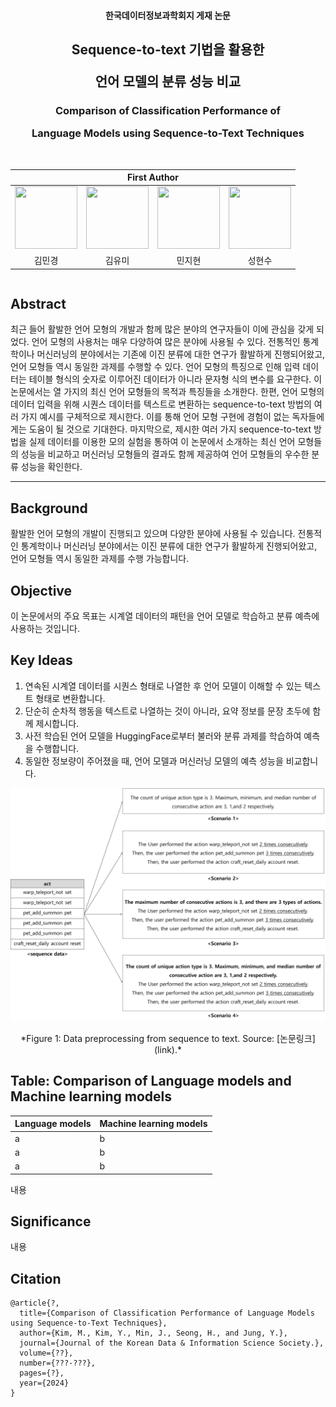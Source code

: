 <h4 align='center'> 한국데이터정보과학회지 게재 논문 </h4>
<h2 align='center'> Sequence-to-text 기법을 활용한

언어 모델의 분류 성능 비교
<h3 align='center'> Comparison of Classification Performance of

Language Models using Sequence-to-Text Techniques </h3>


<br>   
<div align='center'>
<table>
    <thead>
        <tr>
            <th colspan="4"> First Author </th>
        </tr>
    </thead>
    <tbody>
        <tr>
          <tr>
            <td align='center'><a href="https://github.com/mixk0n9"><img src="https://github.com/mixk0n9.png" width="100" height="100"></td>
            <td align='center'><a href="https://github.com/ymk713"><img src="https://github.com/ymk713.png" width="100" height="100"></td>
            <td align='center'><a href="https://github.com/Bluemming"><img src="https://github.com/Bluemming.png" width="100" height="100"></td>
            <td align='center'><a href="https://github.com/iwantpubao"><img src="https://github.com/iwantpubao.png" width="100" height="100"></td>
          <tr>
            <td align='center'>김민경</td>
            <td align='center'>김유미</td>
            <td align='center'>민지현</td>
            <td align='center'>성현수</td>
          </tr>
        </tr>
    </tbody>
</table>

</div>


<!-- Using HTML to center the abstract -->
<div class="columns is-centered has-text-centered">
    <div class="column is-four-fifths">
        <h2>Abstract</h2>
        <div class="content has-text-justified">
 최근 들어 활발한 언어 모형의 개발과 함께 많은 분야의 연구자들이 이에 관심을 갖게 되었다. 
언어 모형의 사용처는 매우 다양하여 많은 분야에 사용될 수 있다. 전통적인 통계학이나 머신러닝의 
분야에서는 기존에 이진 분류에 대한 연구가 활발하게 진행되어왔고, 언어 모형들 역시 동일한 과제를 수행할 
수 있다. 언어 모형의 특징으로 인해 입력 데이터는 테이블 형식의 숫자로 이루어진 데이터가 아니라 
문자형 식의 변수를 요구한다. 이 논문에서는 열 가지의 최신 언어 모형들의 목적과 특징들을 소개한다. 
한편, 언어 모형의 데이터 입력을 위해 시퀀스 데이터를 텍스트로 변환하는 sequence-to-text 방법의 
여러 가지 예시를 구체적으로 제시한다. 이를 통해 언어 모형 구현에 경험이 없는 독자들에게는 도움이 
될 것으로 기대한다. 마지막으로, 제시한 여러 가지 sequence-to-text 방법을 실제 데이터를 이용한 모의 
실험을 통하여 이 논문에서 소개하는 최신 언어 모형들의 성능을 비교하고 머신러닝 모형들의 결과도 
함께 제공하여 언어 모형들의 우수한 분류 성능을 확인한다.
        </div>
    </div>
</div>

---

## Background
활발한 언어 모형의 개발이 진행되고 있으며 다양한 분야에 사용될 수 있습니다. 전통적인 통계학이나 머신러닝 분야에서는 이진 분류에 대한 연구가 활발하게 진행되어왔고, 언어 모형들 역시 동일한 과제를 수행 가능합니다.

## Objective
이 논문에서의 주요 목표는 시계열 데이터의 패턴을 언어 모델로 학습하고 분류 예측에 사용하는 것입니다.


## Key Ideas
1. 연속된 시계열 데이터를 시퀀스 형태로 나열한 후 언어 모델이 이해할 수 있는 텍스트 형태로 변환합니다.
2. 단순히 순차적 행동을 텍스트로 나열하는 것이 아니라, 요약 정보를 문장 초두에 함께 제시합니다.
3. 사전 학습된 언어 모델을 HuggingFace로부터 불러와 분류 과제를 학습하여 예측을 수행합니다.
4. 동일한 정보량이 주어졌을 때, 언어 모델과 머신러닝 모델의 예측 성능을 비교합니다.

<p align="center">
  <img src="./images/preprocess_figure1.png" alt="sequence-to-text" width="800"/>
</p>
<p align="center">
    *Figure 1: Data preprocessing from sequence to text. Source: [논문링크](link).*
</p>

## Table: Comparison of Language models and Machine learning models

| Language models | Machine learning models |
|-------------------|-----------------------|
| a | b|
| a | b |
| a | b |

내용

## Significance
내용

## Citation
```
@article{?,
  title={Comparison of Classification Performance of Language Models using Sequence-to-Text Techniques},
  author={Kim, M., Kim, Y., Min, J., Seong, H., and Jung, Y.},
  journal={Journal of the Korean Data & Information Science Society.},
  volume={??},
  number={???-???},
  pages={?},
  year={2024}
}
```
